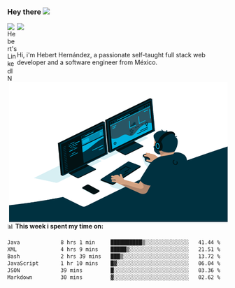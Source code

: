 ### Hey there <img src="https://media.giphy.com/media/hvRJCLFzcasrR4ia7z/giphy.gif" width="25px">
<a href="https://www.linkedin.com/in/evertcode/" target="_blank">
  <img align="left" alt="Hebert's LinkedIN" width="22px" src="https://raw.githubusercontent.com/peterthehan/peterthehan/master/assets/linkedin.svg" />
</a>

![](https://visitor-badge.glitch.me/badge?page_id=evertcode.evertcode)

<br />

Hi, i'm Hebert Hernández, a passionate self-taught full stack web developer and a software engineer from México.

<img align="right" alt="GIF" src="https://github.com/evertcode/evertcode/blob/master/code.gif?raw=true" width="500" height="320" />

📊 **This week i spent my time on:**

<!--START_SECTION:waka-->

```text
Java             8 hrs 1 min     ██████████▒░░░░░░░░░░░░░░   41.44 %
XML              4 hrs 9 mins    █████▒░░░░░░░░░░░░░░░░░░░   21.51 %
Bash             2 hrs 39 mins   ███▒░░░░░░░░░░░░░░░░░░░░░   13.72 %
JavaScript       1 hr 10 mins    █▓░░░░░░░░░░░░░░░░░░░░░░░   06.04 %
JSON             39 mins         █░░░░░░░░░░░░░░░░░░░░░░░░   03.36 %
Markdown         30 mins         ▓░░░░░░░░░░░░░░░░░░░░░░░░   02.62 %
```

<!--END_SECTION:waka-->

